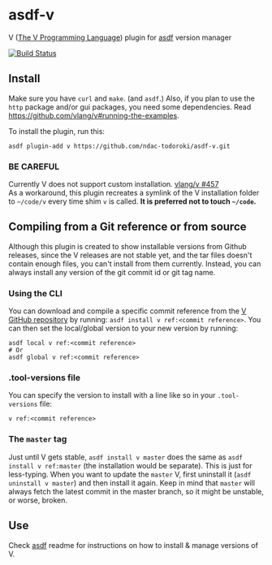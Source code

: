 # asdf-v

V ([The V Programming Language](https://vlang.io/)) plugin for [asdf](https://github.com/asdf-vm/asdf) version manager

[![Build Status](https://travis-ci.com/ndac-todoroki/asdf-v.svg?branch=master)](https://travis-ci.com/ndac-todoroki/asdf-v)

## Install

Make sure you have `curl` and `make`. (and `asdf`.) Also, if you plan to use the `http` package and/or gui packages, you need some dependencies. Read https://github.com/vlang/v#running-the-examples.

To install the plugin, run this:

```
asdf plugin-add v https://github.com/ndac-todoroki/asdf-v.git
```

### BE CAREFUL

Currently V does not support custom installation. [vlang/v #457](https://github.com/vlang/v/issues/457)  
As a workaround, this plugin recreates a symlink of the V installation folder to `~/code/v` every time shim `v` is called. **It is preferred not to touch `~/code`.**

## Compiling from a Git reference or from source

Although this plugin is created to show installable versions from Github releases, since the V releases are not stable yet, and the tar files doesn't contain enough files, you can't install from them currently.
Instead, you can always install any version of the git commit id or git tag name.

### Using the CLI

You can download and compile a specific commit reference from the [V GitHub repository](https://github.com/vlang/v/commits/master) by running: `asdf install v ref:<commit reference>`. You can then set the local/global version to your new version by running:

```
asdf local v ref:<commit reference>
# Or
asdf global v ref:<commit reference>
```


### .tool-versions file

You can specify the version to install with a line like so in your `.tool-versions` file:

```
v ref:<commit reference>
```

### The `master` tag

Just until V gets stable, `asdf install v master` does the same as `asdf install v ref:master` (the installation would be separate). This is just for less-typing. When you want to update the `master` V, first uninstall it (`asdf uninstall v master`) and then install it again.
Keep in mind that `master` will always fetch the latest commit in the master branch, so it might be unstable, or worse, broken.


## Use

Check [asdf](https://github.com/asdf-vm/asdf) readme for instructions on how to install & manage versions of V.
